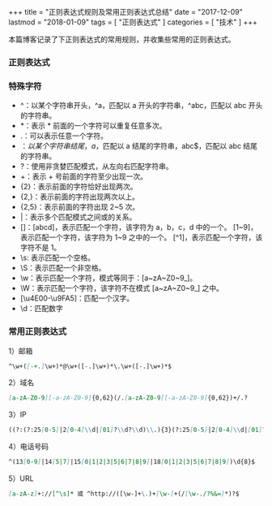 +++
title = "正则表达式规则及常用正则表达式总结"
date = "2017-12-09"
lastmod = "2018-01-09"
tags = [
    "正则表达式"
]
categories = [
    "技术"
]
+++

本篇博客记录了下正则表达式的常用规则，并收集些常用的正则表达式。

<!--more-->

### 正则表达式

### 特殊字符

* ^：以某个字符串开头，^a，匹配以 a 开头的字符串，^abc，匹配以 abc 开头的字符串。
* *：表示 * 前面的一个字符可以重复任意多次。
* .：可以表示任意一个字符。
* $：以某个字符串结尾，a$，匹配以 a 结尾的字符串，abc$，匹配以 abc 结尾的字符串。
* ?：使用非贪婪匹配模式，从左向右匹配字符串。
* +：表示 + 号前面的字符至少出现一次。
* {2}：表示前面的字符恰好出现两次。
* {2,}：表示前面的字符出现两次以上。
* {2,5}：表示前面的字符出现 2~5 次。
* |：表示多个匹配模式之间或的关系。
* []：[abcd]，表示匹配一个字符，该字符为 a，b，c，d 中的一个。
      [1~9]，表示匹配一个字符，该字符为 1~9 之中的一个。
      [^1]，表示匹配一个字符，该字符不是 1。
* \s: 表示匹配一个空格。
* \S：表示匹配一个非空格。
* \w：表示匹配一个字符，模式等同于：[a~zA~Z0~9_]。
* \W：表示匹配一个字符，该字符不在模式 [a~zA~Z0~9_] 之中。
* [\u4E00-\u9FA5]：匹配一个汉字。
* \d：匹配数字

### 常用正则表达式
1）邮箱
```markdown
^\w+([-+.]\w+)*@\w+([-.]\w+)*\.\w+([-.]\w+)*$
```

2）域名
```markdown
[a-zA-Z0-9][-a-zA-Z0-9]{0,62}(/.[a-zA-Z0-9][-a-zA-Z0-9]{0,62})+/.?
```

3）IP
```markdown
((?:(?:25[0-5]|2[0-4]\\d|[01]?\\d?\\d)\\.){3}(?:25[0-5]|2[0-4]\\d|[01]?\\d?\\d))
```

4）电话号码
```markdown
^(13[0-9]|14[5|7]|15[0|1|2|3|5|6|7|8|9]|18[0|1|2|3|5|6|7|8|9])\d{8}$
```

5）URL
```markdown
[a-zA-z]+://[^\s]* 或 ^http://([\w-]+\.)+[\w-]+(/[\w-./?%&=]*)?$
```
